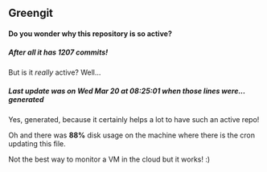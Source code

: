 ## Greengit

#### Do you wonder why this repository is so active?

##### After all it has 1207 commits!

But is it *really* active? Well...

##### Last update was on Wed Mar 20 at 08:25:01 when those lines were... generated

Yes, generated, because it certainly helps a lot to have such an active repo!

Oh and there was **88%** disk usage on the machine
where there is the cron updating this file.

Not the best way to monitor a VM in the cloud but it works! :)
